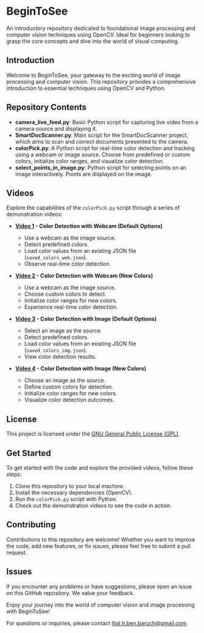 # BeginToSee
An introductory repository dedicated to foundational image processing and computer vision techniques using OpenCV. Ideal for beginners looking to grasp the core concepts and dive into the world of visual computing.

## Introduction
Welcome to BeginToSee, your gateway to the exciting world of image processing and computer vision. This repository provides a comprehensive introduction to essential techniques using OpenCV and Python.

## Repository Contents
- **camera_live_feed.py**: Basic Python script for capturing live video from a camera source and displaying it.
- **SmartDocScanner.py**: Main script for the SmartDocScanner project, which aims to scan and correct documents presented to the camera.
- **colorPick.py**: A Python script for real-time color detection and tracking using a webcam or image source. Choose from predefined or custom colors, initialize color ranges, and visualize color detection.
- **select_points_in_image.py**: Python script for selecting points on an image interactively. Points are displayed on the image.

## Videos
Explore the capabilities of the `colorPick.py` script through a series of demonstration videos:

- **[Video 1](https://www.youtube.com/watch?v=nVIYtBjiknQ) - Color Detection with Webcam (Default Options)**
    - Use a webcam as the image source.
    - Detect predefined colors.
    - Load color values from an existing JSON file (`saved_colors_web.json`).
    - Observe real-time color detection.

- **[Video 2](https://www.youtube.com/watch?v=fknPJysUATI) - Color Detection with Webcam (New Colors)**
    - Use a webcam as the image source.
    - Choose custom colors to detect.
    - Initialize color ranges for new colors.
    - Experience real-time color detection.

- **[Video 3](https://youtu.be/v0LJaIhnoO0) - Color Detection with Image (Default Options)**
    - Select an image as the source.
    - Detect predefined colors.
    - Load color values from an existing JSON file (`saved_colors_img.json`).
    - View color detection results.

- **[Video 4](https://youtu.be/0PIJ31NGWLA) - Color Detection with Image (New Colors)**
    - Choose an image as the source.
    - Define custom colors for detection.
    - Initialize color ranges for new colors.
    - Visualize color detection outcomes.

## License
This project is licensed under the [GNU General Public License (GPL)](LICENSE).

## Get Started
To get started with the code and explore the provided videos, follow these steps:
1. Clone this repository to your local machine.
2. Install the necessary dependencies (OpenCV).
3. Run the `colorPick.py` script with Python.
4. Check out the demonstration videos to see the code in action.

## Contributing
Contributions to this repository are welcome! Whether you want to improve the code, add new features, or fix issues, please feel free to submit a pull request.

## Issues
If you encounter any problems or have suggestions, please open an issue on this GitHub repository. We value your feedback.

Enjoy your journey into the world of computer vision and image processing with BeginToSee!

For questions or inquiries, please contact [lital.h.ben.baruch@gmail.com](mailto:lital.h.ben.baruch@gmail.com).
